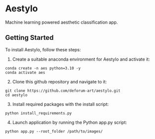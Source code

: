 # Aestylo
Machine learning powered aesthetic classification app.

## Getting Started

To install Aestylo, follow these steps:

1. Create a suitable anaconda environment for Aestylo and activate it:

```
conda create -n aes python=3.10 -y
conda activate aes
```

2. Clone this github repository and navigate to it:
```
git clone https://github.com/deforum-art/aestylo.git
cd aestylo
```

3. Install required packages with the install script:

```
python install_requirements.py
```

4. Launch application by running the Python app.py script:
```
python app.py --root_folder /path/to/images/
```
